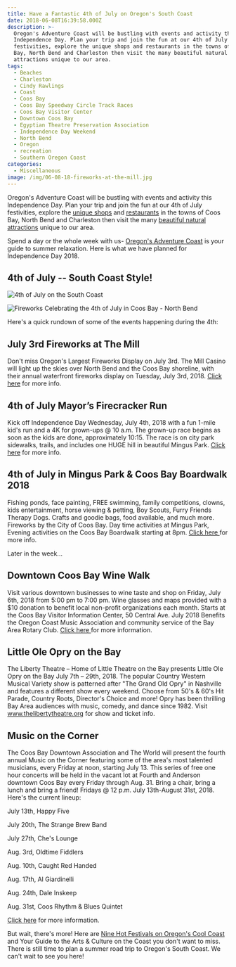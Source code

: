 ```yaml
---
title: Have a Fantastic 4th of July on Oregon's South Coast
date: 2018-06-08T16:39:58.000Z
description: >-
  Oregon's Adventure Coast will be bustling with events and activity this
  Independence Day. Plan your trip and join the fun at our 4th of July
  festivities, explore the unique shops and restaurants in the towns of Coos
  Bay, North Bend and Charleston then visit the many beautiful natural
  attractions unique to our area.
tags:
  - Beaches
  - Charleston
  - Cindy Rawlings
  - Coast
  - Coos Bay
  - Coos Bay Speedway Circle Track Races
  - Coos Bay Visitor Center
  - Downtown Coos Bay
  - Egyptian Theatre Preservation Association
  - Independence Day Weekend
  - North Bend
  - Oregon
  - recreation
  - Southern Oregon Coast
categories:
  - Miscellaneous
image: /img/06-08-18-fireworks-at-the-mill.jpg
---
```

Oregon's Adventure Coast will be bustling with events and activity this Independence Day. Plan your trip and join the fun at our 4th of July festivities, explore the <a href="/shopping/">unique shops</a> and <a href="/dining/">restaurants</a> in the towns of Coos Bay, North Bend and Charleston then visit the many <a href="/adventures/">beautiful natural attractions</a> unique to our area.

Spend a day or the whole week with us- <a href="/" target="_blank" rel="noopener noreferrer">Oregon's Adventure Coast</a> is your guide to summer relaxation. Here is what we have planned for Independence Day 2018.

<h2>4th of July -- South Coast Style!</h2>

![4th of July on the South Coast](/img/1044602_10151701236136692_230114829_n.jpg)

![Fireworks Celebrating the 4th of July in Coos Bay - North Bend](/img/4th-of-july-fireworks-coos-bay-674x447.jpg)

Here's a quick rundown of some of the events happening during the 4th:

<h2>July 3rd Fireworks at The Mill</h2>

Don't miss Oregon's Largest Fireworks Display on July 3rd. The Mill Casino will light up the skies over North Bend and the Coos Bay shoreline, with their annual waterfront fireworks display on Tuesday, July 3rd, 2018. <a href="/calendar/" target="_blank" rel="noopener noreferrer">Click here</a> for more info.

<h2>4th of July Mayor’s Firecracker Run</h2>

Kick off Independence Day Wednesday, July 4th, 2018 with a fun 1-mile kid's run and a 4K for grown-ups @ 10 a.m. The grown-up race begins as soon as the kids are done, approximately 10:15. The race is on city park sidewalks, trails, and includes one HUGE hill in beautiful Mingus Park. <a href="https://www.facebook.com/events/106079593347649/" target="_blank" rel="noopener noreferrer">Click here</a> for more info.

<h2>4th of July in Mingus Park &amp; Coos Bay Boardwalk 2018</h2>

Fishing ponds, face painting, FREE swimming, family competitions, clowns, kids entertainment, horse viewing &amp; petting, Boy Scouts, Furry Friends Therapy Dogs. Crafts and goodie bags, food available, and much more. Fireworks by the City of Coos Bay. Day time activities at Mingus Park, Evening activities on the Coos Bay Boardwalk starting at 8pm. <a href="https://www.facebook.com/events/1697770890526920/" target="_blank" rel="noopener noreferrer">Click here </a>for more info.

Later in the week...

<h2>Downtown Coos Bay Wine Walk</h2>

Visit various downtown businesses to wine taste and shop on Friday, July 6th, 2018 from 5:00 pm to 7:00 pm. Wine glasses and maps provided with a $10 donation to benefit local non-profit organizations each month. Starts at the Coos Bay Visitor Information Center, 50 Central Ave. July 2018 Benefits the Oregon Coast Music Association and community service of the Bay Area Rotary Club. <a href="/calendar/" target="_blank" rel="noopener noreferrer">Click here </a>for more information.

<h2>Little Ole Opry on the Bay</h2>

The Liberty Theatre – Home of Little Theatre on the Bay presents Little Ole Opry on the Bay July 7th – 29th, 2018. The popular Country Western Musical Variety show is patterned after "The Grand Old Opry" in Nashville and features a different show every weekend. Choose from 50's &amp; 60's Hit Parade, Country Roots, Director's Choice and more! Opry has been thrilling Bay Area audiences with music, comedy, and dance since 1982. Visit <a href="http://www.thelibertytheatre.org/" target="_blank" rel="noopener noreferrer">www.thelibertytheatre.org</a> for show and ticket info.

<h2>Music on the Corner</h2>

The Coos Bay Downtown Association and The World will present the fourth annual Music on the Corner featuring some of the area's most talented musicians, every Friday at noon, starting July 13. This series of free one hour concerts will be held in the vacant lot at Fourth and Anderson downtown Coos Bay every Friday through Aug. 31. Bring a chair, bring a lunch and bring a friend! Fridays @ 12 p.m. July 13th-August 31st, 2018. Here's the current lineup: 

July 13th, Happy Five

July 20th, The Strange Brew Band

July 27th, Che's Lounge

Aug. 3rd, Oldtime Fiddlers

Aug. 10th, Caught Red Handed

Aug. 17th, Al Giardinelli

Aug. 24th, Dale Inskeep

Aug. 31st, Coos Rhythm & Blues Quintet 

<a href="https://theworldlink.com/lifestyles/go/music-on-the-corner-returns-to-coos-bay-on-july/article_b722c2b8-b1fd-5203-9c72-03a98f77b9a3.html" target="_blank" rel="noopener noreferrer">Click here</a> for more information. 

But wait, there's more! Here are <a href="/blog/2018-05-22-nine-hot-festivals-on-oregons-cool-coast-plan-your-trip-now/" target="_blank" rel="noopener noreferrer">Nine Hot Festivals on Oregon's Cool Coast</a> and Your Guide to the Arts &amp; Culture on the Coast you don't want to miss. There is still time to plan a summer road trip to Oregon's South Coast. We can't wait to see you here!
